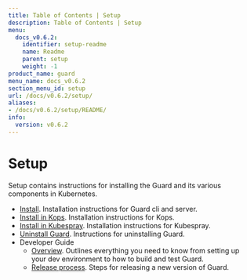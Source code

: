 ```yaml
---
title: Table of Contents | Setup
description: Table of Contents | Setup
menu:
  docs_v0.6.2:
    identifier: setup-readme
    name: Readme
    parent: setup
    weight: -1
product_name: guard
menu_name: docs_v0.6.2
section_menu_id: setup
url: /docs/v0.6.2/setup/
aliases:
- /docs/v0.6.2/setup/README/
info:
  version: v0.6.2
---
```


# Setup

Setup contains instructions for installing the Guard and its various components in Kubernetes.

- [Install](/docs/v0.6.2/setup/install). Installation instructions for Guard cli and server.
- [Install in Kops](/docs/v0.6.2/setup/install-kops). Installation instructions for Kops.
- [Install in Kubespray](/docs/v0.6.2/setup/install-kubespray). Installation instructions for Kubespray.
- [Uninstall Guard](/docs/v0.6.2/setup/uninstall). Instructions for uninstalling Guard.
- Developer Guide
  - [Overview](/docs/v0.6.2/setup/developer-guide/overview). Outlines everything you need to know from setting up your dev environment to how to build and test Guard.
  - [Release process](/docs/v0.6.2/setup/developer-guide/release). Steps for releasing a new version of Guard.
